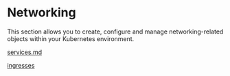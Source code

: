 # Networking

This section allows you to create, configure and manage networking-related objects within your Kubernetes environment.


[services.md](services.md)



[ingresses](ingresses/)

